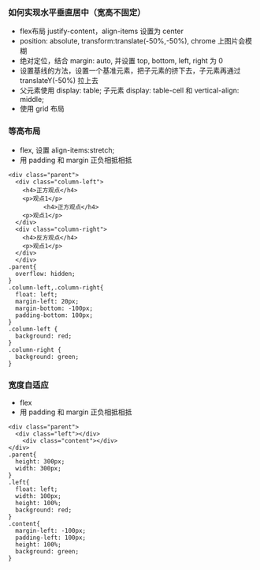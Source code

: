 ### 如何实现水平垂直居中（宽高不固定）
- flex布局 justify-content，align-items 设置为 center
- position: absolute, transform:translate(-50%,-50%), chrome 上图片会模糊
- 绝对定位，结合 margin: auto, 并设置 top, bottom, left, right 为 0
- 设置基线的方法，设置一个基准元素，把子元素的挤下去，子元素再通过 translateY(-50%) 拉上去
- 父元素使用 display: table; 子元素 display: table-cell 和 vertical-align: middle;
- 使用 grid 布局

### 等高布局
- flex, 设置 align-items:stretch;
- 用 padding 和 margin 正负相抵相抵
```
<div class="parent">
  <div class="column-left">
    <h4>正方观点</h4>
    <p>观点1</p>
          <h4>正方观点</h4>
    <p>观点1</p>
  </div>
  <div class="column-right">
    <h4>反方观点</h4>
    <p>观点1</p>
  </div>
  </div>
.parent{
  overflow: hidden;
}
.column-left,.column-right{
  float: left;
  margin-left: 20px;
  margin-bottom: -100px;
  padding-bottom: 100px;
}
.column-left {
  background: red;
}
.column-right {
  background: green;
}
```

### 宽度自适应
- flex
- 用 padding 和 margin 正负相抵相抵

```
<div class="parent">
  <div class="left"></div>
    <div class="content"></div>
</div>
.parent{
  height: 300px;
  width: 300px;
}
.left{
  float: left;
  width: 100px;
  height: 100%;
  background: red;
}
.content{
  margin-left: -100px;
  padding-left: 100px;
  height: 100%;
  background: green;
}
```